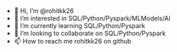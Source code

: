 - 👋 Hi, I’m @rohitkk26
- 👀 I’m interested in SQL/Python/Pyspark/MLModels/AI
- 🌱 I’m currently learning SQL/Python/Pyspark
- 💞️ I’m looking to collaborate on SQL/Python/Pyspark
- 📫 How to reach me rohitkk26 on github

<!---
rohitkk26/rohitkk26 is a ✨ special ✨ repository because its `README.md` (this file) appears on your GitHub profile.
You can click the Preview link to take a look at your changes.
--->
